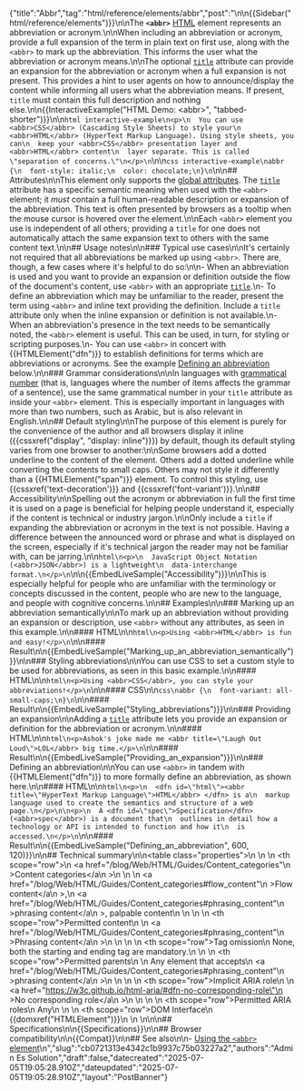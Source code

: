 {"title":"Abbr","tag":"html/reference/elements/abbr","post":"\n\n{{Sidebar(\"html/reference/elements\")}}\n\nThe **`<abbr>`** [HTML](/blog/Web/HTML) element represents an abbreviation or acronym.\n\nWhen including an abbreviation or acronym, provide a full expansion of the term in plain text on first use, along with the `<abbr>` to mark up the abbreviation. This informs the user what the abbreviation or acronym means.\n\nThe optional [`title`](/blog/Web/HTML/Reference/Global_attributes/title) attribute can provide an expansion for the abbreviation or acronym when a full expansion is not present. This provides a hint to user agents on how to announce/display the content while informing all users what the abbreviation means. If present, `title` must contain this full description and nothing else.\n\n{{InteractiveExample(\"HTML Demo: &lt;abbr&gt;\", \"tabbed-shorter\")}}\n\n```html interactive-example\n<p>\n  You can use <abbr>CSS</abbr> (Cascading Style Sheets) to style your\n  <abbr>HTML</abbr> (HyperText Markup Language). Using style sheets, you can\n  keep your <abbr>CSS</abbr> presentation layer and <abbr>HTML</abbr> content\n  layer separate. This is called \"separation of concerns.\"\n</p>\n```\n\n```css interactive-example\nabbr {\n  font-style: italic;\n  color: chocolate;\n}\n```\n\n## Attributes\n\nThis element only supports the [global attributes](/blog/Web/HTML/Reference/Global_attributes). The [`title`](/blog/Web/HTML/Reference/Global_attributes/title) attribute has a specific semantic meaning when used with the `<abbr>` element; it _must_ contain a full human-readable description or expansion of the abbreviation. This text is often presented by browsers as a tooltip when the mouse cursor is hovered over the element.\n\nEach `<abbr>` element you use is independent of all others; providing a `title` for one does not automatically attach the same expansion text to others with the same content text.\n\n## Usage notes\n\n### Typical use cases\n\nIt's certainly not required that all abbreviations be marked up using `<abbr>`. There are, though, a few cases where it's helpful to do so:\n\n- When an abbreviation is used and you want to provide an expansion or definition outside the flow of the document's content, use `<abbr>` with an appropriate [`title`](/blog/Web/HTML/Reference/Global_attributes/title).\n- To define an abbreviation which may be unfamiliar to the reader, present the term using `<abbr>` and inline text providing the definition. Include a `title` attribute only when the inline expansion or definition is not available.\n- When an abbreviation's presence in the text needs to be semantically noted, the `<abbr>` element is useful. This can be used, in turn, for styling or scripting purposes.\n- You can use `<abbr>` in concert with {{HTMLElement(\"dfn\")}} to establish definitions for terms which are abbreviations or acronyms. See the example [Defining an abbreviation](#defining_an_abbreviation) below.\n\n### Grammar considerations\n\nIn languages with [grammatical number](https://en.wikipedia.org/wiki/Grammatical_number) (that is, languages where the number of items affects the grammar of a sentence), use the same grammatical number in your `title` attribute as inside your `<abbr>` element. This is especially important in languages with more than two numbers, such as Arabic, but is also relevant in English.\n\n## Default styling\n\nThe purpose of this element is purely for the convenience of the author and all browsers display it inline ({{cssxref(\"display\", \"display: inline\")}}) by default, though its default styling varies from one browser to another:\n\nSome browsers add a dotted underline to the content of the element. Others add a dotted underline while converting the contents to small caps. Others may not style it differently than a {{HTMLElement(\"span\")}} element. To control this styling, use {{cssxref('text-decoration')}} and {{cssxref('font-variant')}}.\n\n## Accessibility\n\nSpelling out the acronym or abbreviation in full the first time it is used on a page is beneficial for helping people understand it, especially if the content is technical or industry jargon.\n\nOnly include a `title` if expanding the abbreviation or acronym in the text is not possible. Having a difference between the announced word or phrase and what is displayed on the screen, especially if it's technical jargon the reader may not be familiar with, can be jarring.\n\n```html\n<p>\n  JavaScript Object Notation (<abbr>JSON</abbr>) is a lightweight\n  data-interchange format.\n</p>\n```\n\n{{EmbedLiveSample(\"Accessibility\")}}\n\nThis is especially helpful for people who are unfamiliar with the terminology or concepts discussed in the content, people who are new to the language, and people with cognitive concerns.\n\n## Examples\n\n### Marking up an abbreviation semantically\n\nTo mark up an abbreviation without providing an expansion or description, use `<abbr>` without any attributes, as seen in this example.\n\n#### HTML\n\n```html\n<p>Using <abbr>HTML</abbr> is fun and easy!</p>\n```\n\n#### Result\n\n{{EmbedLiveSample(\"Marking_up_an_abbreviation_semantically\")}}\n\n### Styling abbreviations\n\nYou can use CSS to set a custom style to be used for abbreviations, as seen in this basic example.\n\n#### HTML\n\n```html\n<p>Using <abbr>CSS</abbr>, you can style your abbreviations!</p>\n```\n\n#### CSS\n\n```css\nabbr {\n  font-variant: all-small-caps;\n}\n```\n\n#### Result\n\n{{EmbedLiveSample(\"Styling_abbreviations\")}}\n\n### Providing an expansion\n\nAdding a [`title`](/blog/Web/HTML/Reference/Global_attributes/title) attribute lets you provide an expansion or definition for the abbreviation or acronym.\n\n#### HTML\n\n```html\n<p>Ashok's joke made me <abbr title=\"Laugh Out Loud\">LOL</abbr> big time.</p>\n```\n\n#### Result\n\n{{EmbedLiveSample(\"Providing_an_expansion\")}}\n\n### Defining an abbreviation\n\nYou can use `<abbr>` in tandem with {{HTMLElement(\"dfn\")}} to more formally define an abbreviation, as shown here.\n\n#### HTML\n\n```html\n<p>\n  <dfn id=\"html\"><abbr title=\"HyperText Markup Language\">HTML</abbr> </dfn> is a\n  markup language used to create the semantics and structure of a web page.\n</p>\n\n<p>\n  A <dfn id=\"spec\">Specification</dfn> (<abbr>spec</abbr>) is a document that\n  outlines in detail how a technology or API is intended to function and how it\n  is accessed.\n</p>\n```\n\n#### Result\n\n{{EmbedLiveSample(\"Defining_an_abbreviation\", 600, 120)}}\n\n## Technical summary\n\n<table class=\"properties\">\n  <tbody>\n    <tr>\n      <th scope=\"row\">\n        <a href=\"/blog/Web/HTML/Guides/Content_categories\"\n          >Content categories</a\n        >\n      </th>\n      <td>\n        <a href=\"/blog/Web/HTML/Guides/Content_categories#flow_content\"\n          >Flow content</a\n        >,\n        <a href=\"/blog/Web/HTML/Guides/Content_categories#phrasing_content\"\n          >phrasing content</a\n        >, palpable content\n      </td>\n    </tr>\n    <tr>\n      <th scope=\"row\">Permitted content</th>\n      <td>\n        <a href=\"/blog/Web/HTML/Guides/Content_categories#phrasing_content\"\n          >Phrasing content</a\n        >\n      </td>\n    </tr>\n    <tr>\n      <th scope=\"row\">Tag omission</th>\n      <td>None, both the starting and ending tag are mandatory.</td>\n    </tr>\n    <tr>\n      <th scope=\"row\">Permitted parents</th>\n      <td>\n        Any element that accepts\n        <a href=\"/blog/Web/HTML/Guides/Content_categories#phrasing_content\"\n          >phrasing content</a\n        >\n      </td>\n    </tr>\n    <tr>\n      <th scope=\"row\">Implicit ARIA role</th>\n      <td>\n        <a href=\"https://w3c.github.io/html-aria/#dfn-no-corresponding-role\"\n          >No corresponding role</a\n        >\n      </td>\n    </tr>\n    <tr>\n      <th scope=\"row\">Permitted ARIA roles</th>\n      <td>Any</td>\n    </tr>\n    <tr>\n      <th scope=\"row\">DOM Interface</th>\n      <td>{{domxref(\"HTMLElement\")}}</td>\n    </tr>\n  </tbody>\n</table>\n\n## Specifications\n\n{{Specifications}}\n\n## Browser compatibility\n\n{{Compat}}\n\n## See also\n\n- [Using the `<abbr>` element](/blog/Learn_web_development/Core/Structuring_content/Advanced_text_features#abbreviations)\n","slug":"cb0721313e4342c1b9937c75b03227a2","authors":"Admin Es Solution","draft":false,"datecreated":"2025-07-05T19:05:28.910Z","dateupdated":"2025-07-05T19:05:28.910Z","layout":"PostBanner"}